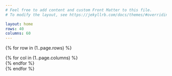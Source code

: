 ```yaml
---
# Feel free to add content and custom Front Matter to this file.
# To modify the layout, see https://jekyllrb.com/docs/themes/#overriding-theme-defaults

layout: home
rows: 40
columns: 60
---
```


{% for row in (1..page.rows) %}
<div class="d-flex gridrow {{ page.rows }} {{ page.columns }}">
{% for col in (1..page.columns) %}
<div class="cell l8" id="{{ row | minus: 1 }}-{{ col | minus: 1 }}"> </div>
{% endfor %}
</div>
{% endfor %}


